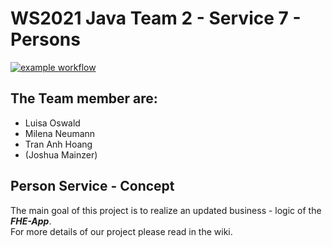 # WS2021 Java Team 2 - Service 7 - Persons 
[![example workflow](https://github.com/fh-erfurt/WS2021_Java_Team_2_Service7_Persons/actions/workflows/maven.yml/badge.svg)](https://github.com/fh-erfurt/WS2021_Java_Team_2_Service7_Persons/actions)


## The Team member are:
- Luisa Oswald
- Milena Neumann
- Tran Anh Hoang
- (Joshua Mainzer)

## Person Service - Concept 
The main goal of this project is to realize an updated business - logic of the *__FHE-App__*. <br>
For more details of our project please read in the wiki.